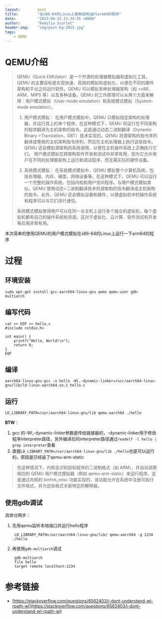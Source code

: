 ```yaml
---
layout:        post
title:         "在x86-64的Linux上使用QEMU运行arm64的程序"
date:          "2023-04-15 21:34:35 +0800"
author:        "Remilia Scarlet"
header-img:    "img/post-bg-2015.jpg"
tags:
    - QEMU
---
```


# QEMU介绍 #

>QEMU（Quick EMUlator）是一个开源的处理器模拟器和虚拟化工具。QEMU 的主要目标是实现快速、高效的模拟和虚拟化，以便在不同的硬件架构和平台之间运行软件。QEMU 可以模拟多种处理器架构（如 >x86、ARM、MIPS 等）以及多种设备。QEMU 的工作原理可以从两个方面来解释：用户模式模拟（User-mode emulation）和系统模式模拟（System-mode emulation）。
>
>1. 用户模式模拟：
>在用户模式模拟中，QEMU 只模拟指定架构的处理器，并运行其上的单个程序。在这种模式下，QEMU 将运行在不同架构的程序翻译为主机架构的指令。这是通过动态二进制翻译（Dynamic Binary >Translation，DBT）技术实现的。QEMU 将源架构的指令序列翻译成等效的主机架构指令序列，然后在主机处理器上执行这些指令。QEMU 还会模拟源架构的系统调用，以便在主机操作系统上正确执行它们。
>用户模式模拟在跨架构软件开发和测试中非常有用，因为它允许用户在不同的处理器架构上运行和调试程序，而无需实际的硬件设备。
>
>2. 系统模式模拟：
>在系统模式模拟中，QEMU 模拟整个计算机系统，包括处理器、内存、硬盘、网络设备等。在这种模式下，QEMU 可以运行一个完整的操作系统，包括内核和用户空间程序。与用户模式模拟类似，QEMU 使用动态>二进制翻译技术将源架构的指令翻译成主机架构的指令。此外，QEMU 还会模拟设备和硬件，以便虚拟机中的操作系统和程序可以与它们进行通信。
>
>系统模式模拟使得用户可以在同一台主机上运行多个独立的虚拟机，每个虚拟机都有自己的操作系统和资源。这对于虚拟化、云计算、软件测试和开发等应用非常有用。

本次简单的使用QEMU的用户模式模拟在x86-64的Linux上运行一下arm64的程序

# 过程 #

## 环境安装 ##

    sudo apt-get install gcc-aarch64-linux-gnu qemu qemu-user gdb-multiarch


## 编写代码 ##

    cat << EOF >> hello.c
    #include <stdio.h>

    int main() {
        printf("Hello, World!\n");
        return 0;
    }
    EOF

## 编译 ## 

    aarch64-linux-gnu-gcc -o hello -Wl,-dynamic-linker=/usr/aarch64-linux-gnu/lib/ld-linux-aarch64.so.1 hello.c

## 运行 ##

    LD_LIBRARY_PATH=/usr/aarch64-linux-gnu/lib qemu-aarch64 ./hello

**BTW**：

1. gcc 的-Wl,-dynamic-linker参数是传给链接器的，-dynamic-linker用于修改程序interpreter路径，另外编译后的interpreter路径通过`readelf -l hello | grep interpreter`查看
2. 直接`LD_LIBRARY_PATH=/usr/aarch64-linux-gnu/lib ./hello`也是可以运行的。原因是已经装了qemu-arm-static
> 在这种情况下，内核会识别目标程序的二进制格式（如 ARM），并自动调用相应的 QEMU 用户模式模拟器（例如 qemu-arm-static）来运行程序。这是通过内核的 binfmt_misc 功能实现的，该功能允许在系统中注册可执行文件格式，并为这些格式关联特定的解释器。

## 使用gdb调试 ##

具体分两步：

1. 先用qemu监听本地端口并运行hello程序

        LD_LIBRARY_PATH=/usr/aarch64-linux-gnu/lib/ qemu-aarch64 -g 1234 ./hello

2. 再使用`gdb-multiarch`调试

        gdb-multiarch
        file hello
        target remote localhost:1234


# 参考链接 #
* [https://stackoverflow.com/questions/6562403/i-dont-understand-wl-rpath-wl](https://stackoverflow.com/questions/6562403/i-dont-understand-wl-rpath-wl)
